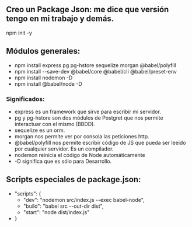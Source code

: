 ## Creo un Package Json: me dice que versión tengo en mi trabajo y demás.
npm init -y

## Módulos generales:
* npm install express pg pg-hstore sequelize morgan @babel/polyfill
* npm install --save-dev @babel/core @babel/cli @babel/preset-env
* npm install nodemon -D
* npm install @babel/node -D


### Significados:

* express es un framework que sirve para escribir mi servidor. 
* pg y pg-hstore son dos módulos de Postgret que nos permite interactuar con el mismo (BBDD).
* sequelize es un orm. 
* morgan nos permite ver por consola las peticiones http.
* @babel/polyfill nos permite escribir código de JS que pueda ser leeido por cualquier servidor. Es un compilador.
* nodemon reinicia el código de Node automáticamente
* -D significa que es sólo para Desarrollo.

## Scripts  especiales de package.json:

* "scripts": {
   * "dev": "nodemon src/index.js --exec babel-node",
    * "build": "babel src --out-dir dist",
   *  "start": "node dist/index.js"
 * }
  
  






